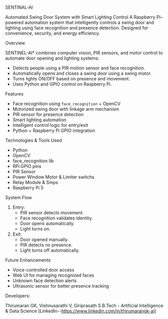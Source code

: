 SENTINAL-AI

Automated Swing Door System with Smart Lighting Control
A Raspberry Pi–powered automation system that intelligently controls a swing door and lighting using face recognition and presence detection. Designed for convenience, security, and energy efficiency.

Overview

SENTINEL-AI* combines computer vision, PIR sensors, and motor control to automate door opening and lighting systems:
- Detects people using a PIR motion sensor and face recognition.
- Automatically opens and closes a swing door using a swing motor.
- Turns lights ON/OFF based on presence and movement.
- Uses Python and GPIO control on Raspberry Pi.

Features

- Face recognition using `face_recognition` + OpenCV  
- Motorized swing door with linkage arm mechanism  
- PIR sensor for presence detection  
- Smart lighting automation  
- Intelligent control logic for entry/exit  
- Python + Raspberry Pi GPIO integration  

Technologies & Tools Used

- Python
- OpenCV
- face_recognition lib
- RPi.GPIO pins
- PIR Sensor
- Power Window Motor & Limiter switchs
- Relay Module & Smps
- Raspberry Pi 5

System Flow

1. Entry:
   - PIR sensor detects movement.
   - Face recognition validates identity.
   - Door opens automatically.
   - Light turns on.
2. Exit:
   - Door opened manually.
   - PIR detects no presence.
   - Light turns off automatically.

Future Enhancements

- Voice-controlled door access  
- Web UI for managing recognized faces  
- Unknown face detection alerts  
- Ultrasonic sensor for better presence tracking  

Developers:

Thirumaran GK, Vishnusarathi V, Giriprasath S
B.Tech - Artificial Intelligence & Data Science
[LinkedIn--https://www.linkedin.com/in/thirumarangk-ai]
